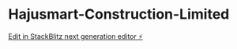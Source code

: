 # Hajusmart-Construction-Limited

[Edit in StackBlitz next generation editor ⚡️](https://stackblitz.com/~/github.com/Damelsa/Hajusmart-Construction-Limited)